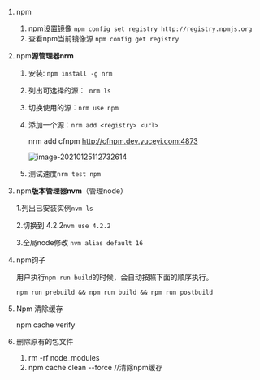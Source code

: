1. npm

   1. npm设置镜像  `npm config set registry http://registry.npmjs.org`
   2. 查看npm当前镜像源 `npm config get registry `

2. npm**源管理器nrm**

   1. 安装: `npm install -g nrm`

   2. 列出可选择的源：` nrm ls`

   3. 切换使用的源：`nrm use npm`

   4. 添加一个源：`nrm add <registry> <url>`

      nrm add cfnpm http://cfnpm.dev.yuceyi.com:4873

      ![image-20210125112732614](./img/image-20210125112732614.png)
      
   5. 测试速度`nrm test npm`

3. npm**版本管理器nvm**（管理node）

   1.列出已安装实例`nvm ls`

   2.切换到 4.2.2`nvm use 4.2.2`

   3.全局node修改 `nvm alias default 16`

4. npm钩子

   用户执行`npm run build`的时候，会自动按照下面的顺序执行。

   `npm run prebuild && npm run build && npm run postbuild`

5. Npm 清除缓存

   npm cache verify

6. 删除原有的包文件

   1. rm -rf node_modules
   2. npm cache clean --force   //清除npm缓存